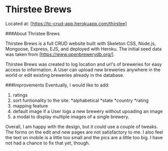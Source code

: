# Thirstee Brews
Located at:  [https://tc-crud-app.herokuapp.com/thirstee]

###About Thristee Brews

Thirstee Brews is a full CRUD website built with Skeleton CSS, Node.js, Mongoose, Express, EJS, and 
deployed with Heroku.  The initial seed data was taken from [https://www.openbrewerydb.org/].

Thirstee Brews was created to log location and url's of breweries for easy access to information.
A User can upload new breweries anywhere in the world or edit existing breweries already in the 
database.

###Improvements
Eventually, I would like to add: 
  1. ratings
  2. sort funtionality to the site.
    *alphabetical
    *state
    *country
    *rating
  3. mapping feature
  4. default image if a User logs a new brewery without upoading an image
  5. a modal to display multiple images of a single brewery.

Overall, I am happy with the design, but it could use a couple of tweaks.  The forms on the edit
and new pages are not satisfactory to me.  I also feel the text on mobile is a little too small
and the pics are a little too big.  I have not had a chance to fix that yet, though.
